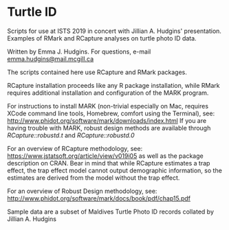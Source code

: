 # Turtle ID

Scripts for use at ISTS 2019 in concert with Jillian A. Hudgins' presentation. Examples of RMark and RCapture analyses on turtle photo ID data.

Written by Emma J. Hudgins.
For questions, e-mail emma.hudgins@mail.mcgill.ca

The scripts contained here use RCapture and RMark packages. 

RCapture installation proceeds like any R package installation, while RMark requires additional installation and configuration of the MARK program.

For instructions to install MARK (non-trivial especially on Mac, 
requires XCode command line tools, Homebrew, comfort using the Terminal), see:
http://www.phidot.org/software/mark/downloads/index.html
If you are having trouble with MARK, robust design methods are available through *RCapture::robustd.t* and *RCapture::robustd.0*

For an overview of RCapture methodology, see:
https://www.jstatsoft.org/article/view/v019i05
as well as the package description on CRAN. Bear in mind that while RCapture estimates a trap effect, the trap effect model cannot output demographic information, so the estimates are derived from the model without the trap effect.

For an overview of Robust Design methodology, see:
http://www.phidot.org/software/mark/docs/book/pdf/chap15.pdf

Sample data are a subset of Maldives Turtle Photo ID records collated by Jillian A. Hudgins
